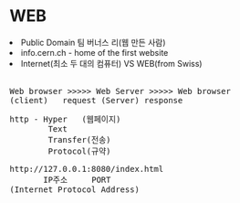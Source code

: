 <h1>WEB</h1>
<li>Public Domain 팀 버너스 리(웹 만든 사람)</li>
<li>info.cern.ch - home of the first website</li>
<li>Internet(최소 두 대의 컴퓨터) VS WEB(from Swiss)</li>
<br>
<pre>
Web browser >>>>> Web Server >>>>> Web browser
(client)   request (Server) response 
</pre>
<pre>http - Hyper   (웹페이지)
        Text     
        Transfer(전송)
        Protocol(규약)
</pre>
           
<pre>
http://127.0.0.1:8080/index.html
       IP주소     PORT
(Internet Protocol Address)
</pre>           
           
          

